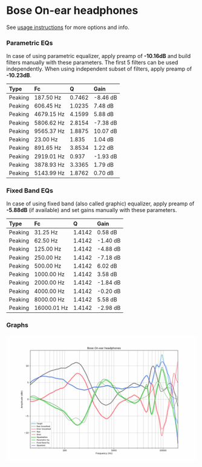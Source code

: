 # Bose On-ear headphones
See [usage instructions](https://github.com/jaakkopasanen/AutoEq#usage) for more options and info.

### Parametric EQs
In case of using parametric equalizer, apply preamp of **-10.16dB** and build filters manually
with these parameters. The first 5 filters can be used independently.
When using independent subset of filters, apply preamp of **-10.23dB**.

| Type    | Fc         |      Q | Gain     |
|:--------|:-----------|:-------|:---------|
| Peaking | 187.50 Hz  | 0.7462 | -8.46 dB |
| Peaking | 606.45 Hz  | 1.0235 | 7.48 dB  |
| Peaking | 4679.15 Hz | 4.1599 | 5.88 dB  |
| Peaking | 5806.62 Hz | 2.8154 | -7.38 dB |
| Peaking | 9565.37 Hz | 1.8875 | 10.07 dB |
| Peaking | 23.00 Hz   | 1.835  | 1.04 dB  |
| Peaking | 891.65 Hz  | 3.8534 | 1.22 dB  |
| Peaking | 2919.01 Hz | 0.937  | -1.93 dB |
| Peaking | 3878.93 Hz | 3.3365 | 1.79 dB  |
| Peaking | 5143.99 Hz | 1.8762 | 0.70 dB  |

### Fixed Band EQs
In case of using fixed band (also called graphic) equalizer, apply preamp of **-5.88dB**
(if available) and set gains manually with these parameters.

| Type    | Fc          |      Q | Gain     |
|:--------|:------------|:-------|:---------|
| Peaking | 31.25 Hz    | 1.4142 | 0.58 dB  |
| Peaking | 62.50 Hz    | 1.4142 | -1.40 dB |
| Peaking | 125.00 Hz   | 1.4142 | -4.88 dB |
| Peaking | 250.00 Hz   | 1.4142 | -7.18 dB |
| Peaking | 500.00 Hz   | 1.4142 | 6.02 dB  |
| Peaking | 1000.00 Hz  | 1.4142 | 3.58 dB  |
| Peaking | 2000.00 Hz  | 1.4142 | -1.84 dB |
| Peaking | 4000.00 Hz  | 1.4142 | -0.20 dB |
| Peaking | 8000.00 Hz  | 1.4142 | 5.58 dB  |
| Peaking | 16000.01 Hz | 1.4142 | -2.98 dB |

### Graphs
![](./Bose%20On-ear%20headphones.png)